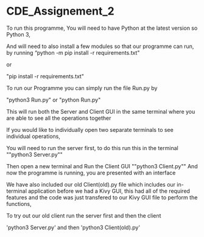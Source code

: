 # CDE_Assignement_2

To run this programme, You will need to have Python at the latest version so Python 3,

And will need to also install a few modules so that our programme can run, by running 
“python -m pip install -r requirements.txt"

or 

"pip install -r requirements.txt"

To run our Programme you can simply run the file Run.py by 

"python3 Run.py" or  "python Run.py" 

This will run both the Server and Client GUI in the same terminal where you are able to see all the operations together

If you would like to individually open two separate terminals to see individual operations,

You will need to run the server first, to do this run this in the terminal
""python3 Server.py""

Then open a new terminal and Run the Client GUI
""python3 Client.py""
And now the programme is running, you are presented with an interface


We have also included our old Client(old).py file which includes our in-terminal application before we had a Kivy GUI, this had all of the required features and the code was just transfered to our Kivy GUI file to perform the functions, 

To try out our old client run the server first and then the client

'python3 Server.py' and then 'python3 Client(old).py'